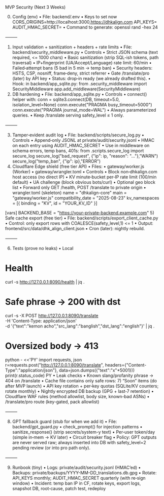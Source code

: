 MVP Security (Next 3 Weeks)

0) Config (env)
	•	File: backend/.env
	•	Keys to set now
CORS_ORIGINS=http://localhost:3000,https://dhkalign.com
API_KEYS=<generate one hex key for now>
AUDIT_HMAC_SECRET=<another random hex>
	•	Command to generate: openssl rand -hex 24

⸻

1) Input validation + sanitization + headers + rate limits
	•	File: backend/security_middleware.py
	•	Controls
	•	Strict JSON schema (text required, <= 1000 chars)
	•	Basic sanitization (strip SQL-ish tokens, path traversal)
	•	IP+fingerprint (UA/Accept/Language) rate limit: 60/min
	•	Failed‑attempt bans (5 bad in 5 min → temp ban)
	•	Security headers: HSTS, CSP, nosniff, frame‑deny, strict referrer
	•	Gate /translate/pro (later) by API key
	•	Status: drop‑in ready (we already drafted this).
	•	Hook: in backend/app_sqlite.py:
from .security_middleware import SecurityMiddleware
app.add_middleware(SecurityMiddleware)
2) DB hardening
	•	File: backend/app_sqlite.py
	•	Controls
	•	connect() helper with:
conn = sqlite3.connect(DB, timeout=5.0, isolation_level=None)
conn.execute("PRAGMA busy_timeout=5000")
conn.execute("PRAGMA journal_mode=WAL")
•	Always parameterized queries.
	•	Keep /translate serving safety_level ≤ 1 only.

⸻

3) Tamper‑evident audit log
	•	File: backend/scripts/secure_log.py
	•	Controls
	•	Append‑only JSONL at private/audit/security.jsonl
	•	HMAC on each entry using AUDIT_HMAC_SECRET
	•	Use in middleware on schema errors, temp bans, 401s:
from .scripts.secure_log import secure_log
secure_log("bad_request", {"ip": ip, "reason": "..."},"WARN")
secure_log("temp_ban", {"ip": ip},"ERROR")
4) Cloudflare Edge shield (free tier API)
	•	Files:
	•	gateway/worker.js (Worker)
	•	gateway/wrangler.toml
	•	Controls
	•	Block non‑dhkalign.com host access (no direct IP)
	•	KV minute‑bucket per‑IP rate limit (100/min default)
	•	UA challenge (block obvious bots/curl)
	•	Optional geo block list
	•	Forward only GET /health, POST /translate to private origin
	•	wrangler.toml (skeleton)
name = "dhkalign-core"
main = "gateway/worker.js"
compatibility_date = "2025-08-23"
kv_namespaces = [{ binding = "KV", id = "YOUR_KV_ID" }]

[vars]
BACKEND_BASE = "https://your-private-backend.example.com"
5) Safe cache export (free tier)
	•	File: backend/scripts/export_client_cache.py
	•	Control: only export rows with COALESCE(safety_level,1) <= 1
	•	Output: frontend/src/data/dhk_align_client.json
	•	Cron (later): nightly rebuild.

⸻

6) Tests (prove no leaks)
	•	Local
# Health
curl -s http://127.0.0.1:8090/health | jq .

# Safe phrase → 200 with dst
curl -s -X POST http://127.0.0.1:8090/translate \
  -H 'Content-Type: application/json' \
  -d '{"text":"kemon acho","src_lang":"banglish","dst_lang":"english"}' | jq .

# Oversized body → 413
python - <<'PY'
import requests, json
r=requests.post("http://127.0.0.1:8090/translate",
  headers={"Content-Type":"application/json"},
  data=json.dumps({"text":"x"*5001}))
print(r.status_code)
PY
	•	Leak checks
	•	Known slang/profanity phrase → 404 on /translate
	•	Cache file contains only safe rows:
7) “Soon” items (do after MVP launch)
	•	API key rotation + per‑key quotas (SQLite/KV counters; rotate monthly)
	•	Nightly encrypted DB backup (GPG + last‑7 retention)
	•	Cloudflare WAF rules (method allowlist, body size, known-bad ASNs)
	•	/translate/pro route (key-gated, pack allowlist)

⸻

8) GPT fallback guard (stub for when we add it)
	•	File: backend/gpt_guard.py
	•	check_prompt() for injection patterns
	•	sanitize_response() (strip secrets/system-y text)
	•	Per‑user token/day (simple in‑mem → KV later)
	•	Circuit breaker flag
	•	Policy: GPT outputs are never served raw; always inserted into DB with safety_level=2 pending review (or into pro path only).

⸻

9) Runbook (tiny)
	•	Logs: private/audit/security.jsonl (HMAC’ed)
	•	Backups: private/backups/YYYY-MM-DD_translations.db.gpg
	•	Rotate: API_KEYS monthly; AUDIT_HMAC_SECRET quarterly (with re‑sign window)
	•	Incident: temp ban IP in CF, rotate keys, export logs, snapshot DB, root‑cause, patch test, redeploy
